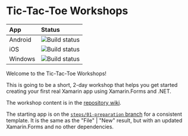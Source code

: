 # Tic-Tac-Toe Workshops

|   App   |             Status             |
| :------ | :----------------------------- |
| Android | ![Build status][badge-android] |
| iOS     | ![Build status][badge-ios]     |
| Windows | ![Build status][badge-windows] |

Welcome to the Tic-Tac-Toe Workshops!

This is going to be a short, 2-day workshop that helps you get started creating your first real Xamarin app using Xamarin.Forms and .NET.

The workshop content is in the [repository wiki][wiki].

The starting app is on the [`steps/01-preparation` branch][blank] for a consistent template. It is the same as the "File" | "New" result, but with an updated Xamarin.Forms and no other dependencies.

[badge-android]: https://build.appcenter.ms/v0.1/apps/61775db2-58b0-403b-acba-a4f9bc5f3020/branches/master/badge
[badge-ios]: https://build.appcenter.ms/v0.1/apps/e545948f-9929-4f7c-a084-8a09393d34e7/branches/master/badge
[badge-windows]: https://build.appcenter.ms/v0.1/apps/01712b65-92b8-47a5-9fe8-078ac0ccfa55/branches/master/badge

[wiki]: https://github.com/mattleibow/TicTacToe-Workshops/wiki
[blank]: https://github.com/mattleibow/TicTacToe-Workshops/tree/steps/01-preparation
